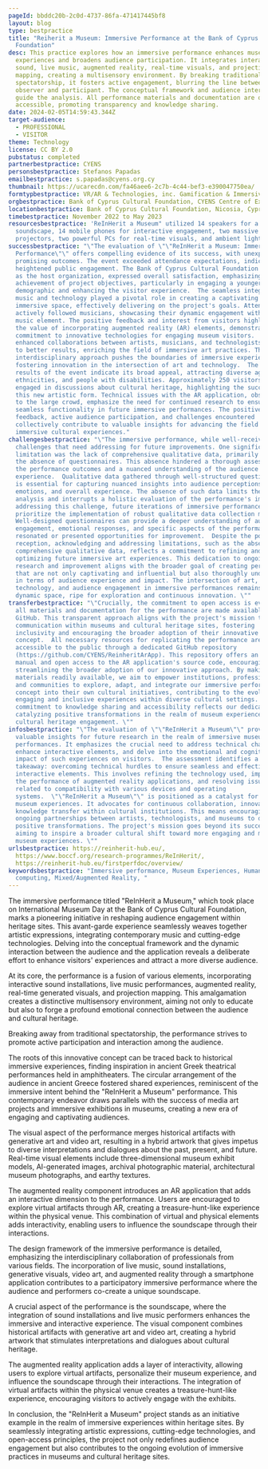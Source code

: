 ```yaml
---
pageId: bbddc20b-2c0d-4737-86fa-471417445bf8
layout: blog
type: bestpractice
title: "Reiherit a Museum: Immersive Performance at the Bank of Cyprus Cultural
  Foundation"
desc: This practice explores how an immersive performance enhances museum
  experiences and broadens audience participation. It integrates interactive
  sound, live music, augmented reality, real-time visuals, and projection
  mapping, creating a multisensory environment. By breaking traditional
  spectatorship, it fosters active engagement, blurring the line between
  observer and participant. The conceptual framework and audience interaction
  guide the analysis. All performance materials and documentation are openly
  accessible, promoting transparency and knowledge sharing.
date: 2024-02-05T14:59:43.344Z
target-audience:
  - PROFESSIONAL
  - VISITOR
theme: Technology
license: CC BY 2.0
pubstatus: completed
partnerbestpractice: CYENS
personsbestpractice: Stefanos Papadas
emailbestpractice: s.papadas@cyens.org.cy
thumbnail: https://ucarecdn.com/fa46aee6-2c7b-4c44-bef3-e390047750ea/
formtypbestpractice: VR/AR & Technologies, inc. Gamification & Immersive perfomances
orgbestpractice: Bank of Cyprus Cultural Foundation, CYENS Centre of Excellence, Nicosia, Cyprus
locationbestpractice: Bank of Cyprus Cultural Foundation, Nicosia, Cyprus
timebestpractice: November 2022 to May 2023
resourcesbestpractice: 'ReInHerit a Museum" utilized 14 speakers for a spatial
  soundscape, 14 mobile phones for interactive engagement, two massive
  projectors, two powerful PCs for real-time visuals, and ambient lights. '
successbestpractice: "\"The evaluation of \"\"ReInHerit a Museum: Immersive
  Performance\"\" offers compelling evidence of its success, with unexpected and
  promising outcomes. The event exceeded attendance expectations, indicating
  heightened public engagement. The Bank of Cyprus Cultural Foundation (BoCCF),
  as the host organization, expressed overall satisfaction, emphasizing the
  achievement of project objectives, particularly in engaging a younger
  demographic and enhancing the visitor experience.  The seamless integration of
  music and technology played a pivotal role in creating a captivating and
  immersive space, effectively delivering on the project's goals. Attendees
  actively followed musicians, showcasing their dynamic engagement with the live
  music element. The positive feedback and interest from visitors highlighted
  the value of incorporating augmented reality (AR) elements, demonstrating a
  commitment to innovative technologies for engaging museum visitors.  Exploring
  enhanced collaborations between artists, musicians, and technologists can lead
  to better results, enriching the field of immersive art practices. The
  interdisciplinary approach pushes the boundaries of immersive experiences,
  fostering innovation in the intersection of art and technology.  The reported
  results of the event indicate its broad appeal, attracting diverse age groups,
  ethnicities, and people with disabilities. Approximately 250 visitors actively
  engaged in discussions about cultural heritage, highlighting the success of
  this new artistic form. Technical issues with the AR application, observed due
  to the large crowd, emphasize the need for continued research to ensure
  seamless functionality in future immersive performances. The positive
  feedback, active audience participation, and challenges encountered
  collectively contribute to valuable insights for advancing the field of
  immersive cultural experiences."
challengesbestpractice: "\"The immersive performance, while well-received, had
  challenges that need addressing for future improvements. One significant
  limitation was the lack of comprehensive qualitative data, primarily due to
  the absence of questionnaires. This absence hindered a thorough assessment of
  the performance outcomes and a nuanced understanding of the audience's
  experience.  Qualitative data gathered through well-structured questionnaires,
  is essential for capturing nuanced insights into audience perceptions,
  emotions, and overall experience. The absence of such data limits the depth of
  analysis and interrupts a holistic evaluation of the performance's impact.  In
  addressing this challenge, future iterations of immersive performances should
  prioritize the implementation of robust qualitative data collection methods.
  Well-designed questionnaires can provide a deeper understanding of audience
  engagement, emotional responses, and specific aspects of the performance that
  resonated or presented opportunities for improvement.  Despite the positive
  reception, acknowledging and addressing limitations, such as the absence of
  comprehensive qualitative data, reflects a commitment to refining and
  optimizing future immersive art experiences. This dedication to ongoing
  research and improvement aligns with the broader goal of creating performances
  that are not only captivating and influential but also thoroughly understood
  in terms of audience experience and impact. The intersection of art,
  technology, and audience engagement in immersive performances remains a
  dynamic space, ripe for exploration and continuous innovation. \""
transferbestpractice: "\"Crucially, the commitment to open access is evident, as
  all materials and documentation for the performance are made available on
  GitHub. This transparent approach aligns with the project's mission to disrupt
  communication within museums and cultural heritage sites, fostering
  inclusivity and encouraging the broader adoption of their innovative
  concept.  All necessary resources for replicating the performance are now
  accessible to the public through a dedicated GitHub repository
  (https://github.com/CYENS/ReinheritArApp). This repository offers an extensive
  manual and open access to the AR application's source code, encouraging and
  streamlining the broader adoption of our innovative approach. By making these
  materials readily available, we aim to empower institutions, professionals,
  and communities to explore, adapt, and integrate our immersive performance
  concept into their own cultural initiatives, contributing to the evolution of
  engaging and inclusive experiences within diverse cultural settings. This
  commitment to knowledge sharing and accessibility reflects our dedication to
  catalyzing positive transformations in the realm of museum experiences and
  cultural heritage engagement. \""
infosbestpractice: "\"The evaluation of \"\"ReInHerit a Museum\"\" provides
  valuable insights for future research in the realm of immersive museum
  performances. It emphasizes the crucial need to address technical challenges,
  enhance interactive elements, and delve into the emotional and cognitive
  impact of such experiences on visitors.  The assessment identifies a key
  takeaway: overcoming technical hurdles to ensure seamless and effective
  interactive elements. This involves refining the technology used, improving
  the performance of augmented reality applications, and resolving issues
  related to compatibility with various devices and operating
  systems.  \"\"ReInHerit a Museum\"\" is positioned as a catalyst for reshaping
  museum experiences. It advocates for continuous collaboration, innovation, and
  knowledge transfer within cultural institutions. This means encouraging
  ongoing partnerships between artists, technologists, and museums to drive
  positive transformations. The project's mission goes beyond its success,
  aiming to inspire a broader cultural shift toward more engaging and meaningful
  museum experiences. \""
urlsbestpractice: https://reinherit-hub.eu/,
  https://www.boccf.org/research-programmes/ReInHerit/,
  https://reinherit-hub.eu/firstperfdoc/overview/
keywordsbestpractice: "Immersive performance, Museum Experiences, Human-Centered
  computing, Mixed/Augmented Reality, "
---
```

The immersive performance titled "ReInHerit a Museum," which took place on International Museum Day at the Bank of Cyprus Cultural Foundation, marks a pioneering initiative in reshaping audience engagement within heritage sites. This avant-garde experience seamlessly weaves together artistic expressions, integrating contemporary music and cutting-edge technologies. Delving into the conceptual framework and the dynamic interaction between the audience and the application reveals a deliberate effort to enhance visitors' experiences and attract a more diverse audience.

At its core, the performance is a fusion of various elements, incorporating interactive sound installations, live music performances, augmented reality, real-time generated visuals, and projection mapping. This amalgamation creates a distinctive multisensory environment, aiming not only to educate but also to forge a profound emotional connection between the audience and cultural heritage.

Breaking away from traditional spectatorship, the performance strives to promote active participation and interaction among the audience.

The roots of this innovative concept can be traced back to historical immersive experiences, finding inspiration in ancient Greek theatrical performances held in amphitheaters. The circular arrangement of the audience in ancient Greece fostered shared experiences, reminiscent of the immersive intent behind the "ReInHerit a Museum" performance. This contemporary endeavor draws parallels with the success of media art projects and immersive exhibitions in museums, creating a new era of engaging and captivating audiences.

The visual aspect of the performance merges historical artifacts with generative art and video art, resulting in a hybrid artwork that gives impetus to diverse interpretations and dialogues about the past, present, and future. Real-time visual elements include three-dimensional museum exhibit models, AI-generated images, archival photographic material, architectural museum photographs, and earthy textures.

The augmented reality component introduces an AR application that adds an interactive dimension to the performance. Users are encouraged to explore virtual artifacts through AR, creating a treasure-hunt-like experience within the physical venue. This combination of virtual and physical elements adds interactivity, enabling users to influence the soundscape through their interactions.

The design framework of the immersive performance is detailed, emphasizing the interdisciplinary collaboration of professionals from various fields. The incorporation of live music, sound installations, generative visuals, video art, and augmented reality through a smartphone application contributes to a participatory immersive performance where the audience and performers co-create a unique soundscape.

A crucial aspect of the performance is the soundscape, where the integration of sound installations and live music performers enhances the immersive and interactive experience. The visual component combines historical artifacts with generative art and video art, creating a hybrid artwork that stimulates interpretations and dialogues about cultural heritage.

The augmented reality application adds a layer of interactivity, allowing users to explore virtual artifacts, personalize their museum experience, and influence the soundscape through their interactions. The integration of virtual artifacts within the physical venue creates a treasure-hunt-like experience, encouraging visitors to actively engage with the exhibits.

In conclusion, the "ReInHerit a Museum" project stands as an initiative example in the realm of immersive experiences within heritage sites. By seamlessly integrating artistic expressions, cutting-edge technologies, and open-access principles, the project not only redefines audience engagement but also contributes to the ongoing evolution of immersive practices in museums and cultural heritage sites.
